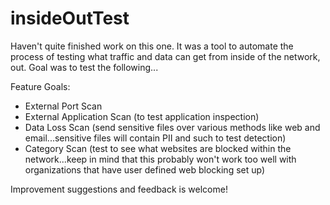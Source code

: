 # insideOutTest
Haven't quite finished work on this one. It was a tool to automate the process of testing what traffic and data can get from inside of the network, out. Goal was to test the following...

Feature Goals:
- External Port Scan
- External Application Scan (to test application inspection)
- Data Loss Scan (send sensitive files over various methods like web and email...sensitive files will contain PII and such to test  detection)
- Category Scan (test to see what websites are blocked within the network...keep in mind that this probably won't work too well with organizations that have user defined web blocking set up)

Improvement suggestions and feedback is welcome!
